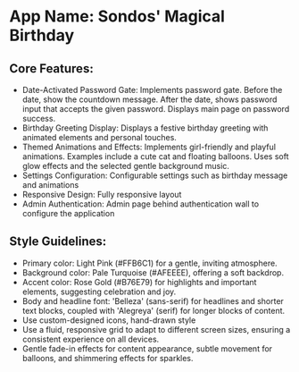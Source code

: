 # **App Name**: Sondos' Magical Birthday

## Core Features:

- Date-Activated Password Gate: Implements password gate. Before the date, show the countdown message. After the date, shows password input that accepts the given password. Displays main page on password success.
- Birthday Greeting Display: Displays a festive birthday greeting with animated elements and personal touches.
- Themed Animations and Effects: Implements girl-friendly and playful animations. Examples include a cute cat and floating balloons. Uses soft glow effects and the selected gentle background music.
- Settings Configuration: Configurable settings such as birthday message and animations
- Responsive Design: Fully responsive layout
- Admin Authentication: Admin page behind authentication wall to configure the application

## Style Guidelines:

- Primary color: Light Pink (#FFB6C1) for a gentle, inviting atmosphere.
- Background color: Pale Turquoise (#AFEEEE), offering a soft backdrop.
- Accent color: Rose Gold (#B76E79) for highlights and important elements, suggesting celebration and joy.
- Body and headline font: 'Belleza' (sans-serif) for headlines and shorter text blocks, coupled with 'Alegreya' (serif) for longer blocks of content.
- Use custom-designed icons, hand-drawn style
- Use a fluid, responsive grid to adapt to different screen sizes, ensuring a consistent experience on all devices.
- Gentle fade-in effects for content appearance, subtle movement for balloons, and shimmering effects for sparkles.